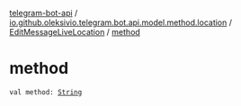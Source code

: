 [telegram-bot-api](../../index.md) / [io.github.oleksivio.telegram.bot.api.model.method.location](../index.md) / [EditMessageLiveLocation](index.md) / [method](./method.md)

# method

`val method: `[`String`](https://kotlinlang.org/api/latest/jvm/stdlib/kotlin/-string/index.html)